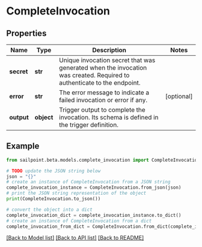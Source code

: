 # CompleteInvocation


## Properties

Name | Type | Description | Notes
------------ | ------------- | ------------- | -------------
**secret** | **str** | Unique invocation secret that was generated when the invocation was created. Required to authenticate to the endpoint. | 
**error** | **str** | The error message to indicate a failed invocation or error if any. | [optional] 
**output** | **object** | Trigger output to complete the invocation. Its schema is defined in the trigger definition. | 

## Example

```python
from sailpoint.beta.models.complete_invocation import CompleteInvocation

# TODO update the JSON string below
json = "{}"
# create an instance of CompleteInvocation from a JSON string
complete_invocation_instance = CompleteInvocation.from_json(json)
# print the JSON string representation of the object
print(CompleteInvocation.to_json())

# convert the object into a dict
complete_invocation_dict = complete_invocation_instance.to_dict()
# create an instance of CompleteInvocation from a dict
complete_invocation_from_dict = CompleteInvocation.from_dict(complete_invocation_dict)
```
[[Back to Model list]](../README.md#documentation-for-models) [[Back to API list]](../README.md#documentation-for-api-endpoints) [[Back to README]](../README.md)


